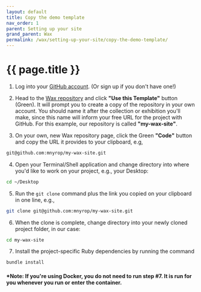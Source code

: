 ```yaml
---
layout: default
title: Copy the demo template
nav_order: 1
parent: Setting up your site
grand_parent: Wax
permalink: /wax/setting-up-your-site/copy-the-demo-template/
---
```


# {{ page.title }}

1. Log into your [GitHub account](https://github.com/). (Or sign up if you don't have one!)

2. Head to the [Wax repository](https://github.com/minicomp/wax) and click **"Use this Template"** button (Green). It will prompt you to create a copy of the repository in your own account. You should name it after the collection or exhibition you'll make, since this name will inform your free URL for the project with GitHub. For this example, our repository is called **"my-wax-site"**.

3. On your own, new Wax repository page, click the Green **"Code"** button and copy the URL it provides to your clipboard, e.g,
  ```sh
  git@github.com:mnyrop/my-wax-site.git
  ```

4. Open your Terminal/Shell application and change directory into where you'd like to work on your project, e.g., your Desktop:
  ```sh
  cd ~/Desktop
  ```

5. Run the `git clone` command plus the link you copied on your clipboard in one line, e.g.,
  ```sh
  git clone git@github.com:mnyrop/my-wax-site.git
  ```

6. When the clone is complete, change directory into your newly cloned project folder, in our case:
  ```sh
  cd my-wax-site
  ```

7. Install the project-specific Ruby dependencies by running the command
  ```sh
  bundle install
  ```
#### \***Note:** If you're using Docker, you do not need to run step \#7. It is run for you whenever you run or enter the container.
